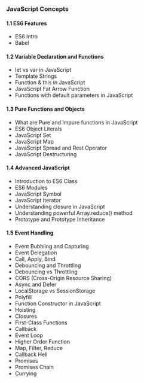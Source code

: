 ### JavaScript Concepts

#### 1.1 ES6 Features

- ES6 Intro
- Babel

#### 1.2 Variable Declaration and Functions

- let vs var in JavaScript
- Template Strings
- Function & this in JavaScript
- JavaScript Fat Arrow Function
- Functions with default parameters in JavaScript

#### 1.3 Pure Functions and Objects

- What are Pure and Impure functions in JavaScript
- ES6 Object Literals
- JavaScript Set
- JavaScript Map
- JavaScript Spread and Rest Operator
- JavaScript Destructuring

#### 1.4 Advanced JavaScript

- Introduction to ES6 Class
- ES6 Modules
- JavaScript Symbol
- JavaScript Iterator
- Understanding closure in JavaScript
- Understanding powerful Array.reduce() method
- Prototype and Prototype Inheritance

#### 1.5 Event Handling

- Event Bubbling and Capturing
- Event Delegation
- Call, Apply, Bind
- Debouncing and Throttling
- Debouncing vs Throttling
- CORS (Cross-Origin Resource Sharing)
- Async and Defer
- LocalStorage vs SessionStorage
- Polyfill
- Function Constructor in JavaScript
- Hoisting
- Closures
- First-Class Functions
- Callback
- Event Loop
- Higher Order Function
- Map, Filter, Reduce
- Callback Hell
- Promises
- Promises Chain
- Currying
